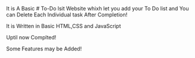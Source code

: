 It is A Basic # To-Do lsit Website whixh let you add your To Do list and You can Delete Each Individual task After Completion!

It is Written in Basic HTML,CSS and JavaScript

Uptil now Complted!

Some Features may be Added!
